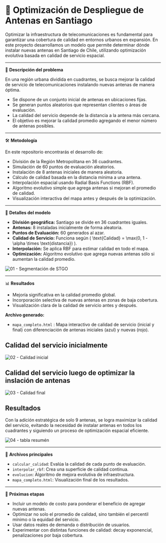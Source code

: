 # 🚀 Optimización de Despliegue de Antenas en Santiago

Optimizar la infraestructura de telecomunicaciones es fundamental para garantizar una cobertura de calidad en entornos urbanos en expansión. En este proyecto desarrollamos un modelo que permite determinar dónde instalar nuevas antenas en Santiago de Chile, utilizando optimización evolutiva basada en calidad de servicio espacial.

---

🧐 **Descripción del problema**

En una región urbana dividida en cuadrantes, se busca mejorar la calidad de servicio de telecomunicaciones instalando nuevas antenas de manera óptima.

- Se dispone de un conjunto inicial de antenas en ubicaciones fijas.
- Se generan puntos aleatorios que representan clientes o áreas de evaluación.
- La calidad del servicio depende de la distancia a la antena más cercana.
- El objetivo es mejorar la calidad promedio agregando el menor número de antenas posibles.

---

🛠️ **Metodología**

En este repositorio encontrarás el desarrollo de:

- División de la Región Metropolitana en 36 cuadrantes.
- Simulación de 60 puntos de evaluación aleatorios.
- Instalación de 8 antenas iniciales de manera aleatoria.
- Cálculo de calidad basada en la distancia mínima a una antena.
- Interpolación espacial usando Radial Basis Functions (RBF).
- Algoritmo evolutivo simple que agrega antenas si mejoran el promedio de calidad.
- Visualización interactiva del mapa antes y después de la optimización.


---

🤖 **Detalles del modelo**

- **División geográfica:** Santiago se divide en 36 cuadrantes iguales.
- **Antenas:** 8 instaladas inicialmente de forma aleatoria.
- **Puntos de Evaluación:** 60 generados al azar.
- **Calidad de Servicio:** Funciona según \( \text{Calidad} = \max(0, 1 - \alpha \times \text{distancia}) \).
- **Interpolación:** Se aplica RBF para estimar calidad en todo el mapa.
- **Optimización:** Algoritmo evolutivo que agrega nuevas antenas sólo si aumentan la calidad promedio.

![01 - Segmentación de STGO](https://github.com/user-attachments/assets/8a9280b3-665c-4df8-83bd-f18f684b223e)

---

📊 **Resultados**

- Mejoría significativa en la calidad promedio global.
- Incorporación selectiva de nuevas antenas en zonas de baja cobertura.
- Visualización clara de la calidad de servicio antes y después.

**Archivo generado:**
- `mapa_completo.html` : Mapa interactivo de calidad de servicio (inicial y final) con diferenciación de antenas iniciales (azul) y nuevas (rojo).

## Calidad del servicio inicialmente
![02 - Calidad inicial](https://github.com/user-attachments/assets/0ab09ae8-f311-4468-9536-0f7515ada7c2)

## Calidad del servicio luego de optimizar la inslación de antenas
![03 - Calidad final](https://github.com/user-attachments/assets/4d773e83-3c71-461b-bb5a-eb60fd74ba08)

## Resultados
Con la adición estratégica de solo 9 antenas, se logra maximizar la calidad del servicio, evitando la necesidad de instalar antenas en todos los cuadrantes y siguiendo un proceso de optimización espacial eficiente.

![04 - tabla resumén](https://github.com/user-attachments/assets/03c27a71-2b03-4b31-9ce4-ad95188b2651)


---

🔖 **Archivos principales**

- `calcular_calidad`: Evalúa la calidad de cada punto de evaluación.
- `interpolar_rbf`: Crea una superficie de calidad continua.
- `evolucion`: Algoritmo de mejora evolutiva de infraestructura.
- `mapa_completo.html`: Visualización final de los resultados.

---

🚧 **Próximas etapas**

- Incluir un modelo de costo para ponderar el beneficio de agregar nuevas antenas.
- Optimizar no solo el promedio de calidad, sino también el percentil mínimo o la equidad del servicio.
- Usar datos reales de demanda o distribución de usuarios.
- Experimentar con distintas funciones de calidad: decay exponencial, penalizaciones por baja cobertura.

